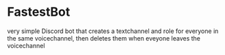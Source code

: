# FastestBot
very simple Discord bot that creates a textchannel and role for everyone in the same voicechannel, then deletes them when eveyone leaves the voicechannel
